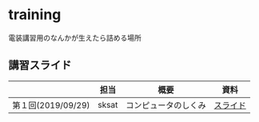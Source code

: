 # training
電装講習用のなんかが生えたら詰める場所

## 講習スライド
||担当|概要|資料|
|-|-|-|-|
|第１回(2019/09/29)|sksat|コンピュータのしくみ|[スライド](https://speakerdeck.com/sksat/core-dian-zhuang-jiang-xi-di-1hui)|
